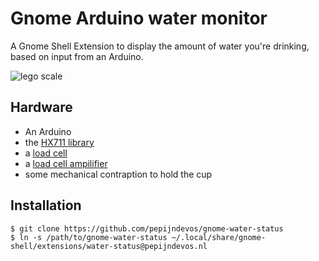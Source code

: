 # Gnome Arduino water monitor

A Gnome Shell Extension to display the amount of water you're drinking, based on input from an Arduino.

![lego scale](ldraw/base_lc.png)

## Hardware

* An Arduino
* the [HX711 library](https://github.com/bogde/HX711)
* a [load cell](https://www.sparkfun.com/products/13329)
* a [load cell ampilifier](https://www.sparkfun.com/products/13879)
* some mechanical contraption to hold the cup

## Installation

```shell
$ git clone https://github.com/pepijndevos/gnome-water-status
$ ln -s /path/to/gnome-water-status ~/.local/share/gnome-shell/extensions/water-status@pepijndevos.nl
```
